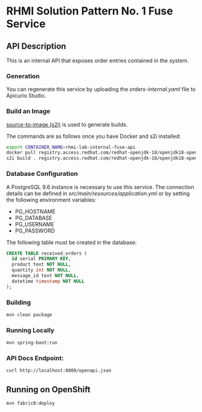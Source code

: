 # RHMI Solution Pattern No. 1 Fuse Service

## API Description
This is an internal API that exposes order entries contained in the system.

### Generation
You can regenerate this service by uploading the *orders-internal.yaml* file
to Apicurio Studio.

### Build an Image

[source-to-image (s2i)](https://docs.okd.io/latest/creating_images/s2i.html) is
used to generate builds.

The commands are as follows once you have Docker and s2i installed:

```bash
export CONTAINER_NAME=rhmi-lab-internal-fuse-api
docker pull registry.access.redhat.com/redhat-openjdk-18/openjdk18-openshift 
s2i build . registry.access.redhat.com/redhat-openjdk-18/openjdk18-openshift $CONTAINER_NAME
```

### Database Configuration

A PostgreSQL 9.6 instance is necessary to use this service. The connection
details can be defined in *src/main/resources/application.yml* or by setting
the following environment variables:

* PG_HOSTNAME
* PG_DATABASE
* PG_USERNAME
* PG_PASSWORD

The following table must be created in the database: 

```sql
CREATE TABLE received_orders (
  id serial PRIMARY KEY,
  product text NOT NULL,
  quantity int NOT NULL,
  message_id text NOT NULL,
  datetime timestamp NOT NULL
);
```

### Building
```bash
mvn clean package
```

### Running Locally
```bash
mvn spring-boot:run
```

### API Docs Endpoint:
```bash 
curl http://localhost:8080/openapi.json
```

## Running on OpenShift
```bash
mvn fabric8:deploy
```
